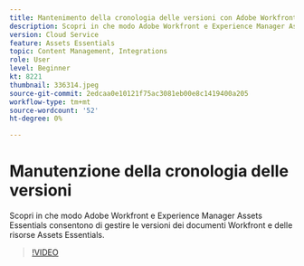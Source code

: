 ```yaml
---
title: Mantenimento della cronologia delle versioni con Adobe Workfront e Assets Essentials
description: Scopri in che modo Adobe Workfront e Experience Manager Assets Essentials consentono di gestire le versioni dei documenti Workfront e delle risorse Assets Essentials.
version: Cloud Service
feature: Assets Essentials
topic: Content Management, Integrations
role: User
level: Beginner
kt: 8221
thumbnail: 336314.jpeg
source-git-commit: 2edcaa0e10121f75ac3081eb00e8c1419400a205
workflow-type: tm+mt
source-wordcount: '52'
ht-degree: 0%

---
```



# Manutenzione della cronologia delle versioni

Scopri in che modo Adobe Workfront e Experience Manager Assets Essentials consentono di gestire le versioni dei documenti Workfront e delle risorse Assets Essentials.

>[!VIDEO](https://video.tv.adobe.com/v/336314/?quality=12&learn=on)
